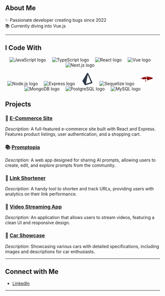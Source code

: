 ## About Me

✨ Passionate developer creating bugs since 2022  
📚 Currently diving into Vue.js

---

## I Code With

<div align="center">
  <!-- Frontend Frameworks -->
  <img src="https://cdn.jsdelivr.net/gh/devicons/devicon/icons/javascript/javascript-original.svg" height="40" alt="JavaScript logo" />
  <img width="12" />
  <img src="https://cdn.jsdelivr.net/gh/devicons/devicon/icons/typescript/typescript-original.svg" height="40" alt="TypeScript logo" />
  <img width="12" />
  <img src="https://cdn.jsdelivr.net/gh/devicons/devicon/icons/react/react-original.svg" height="40" alt="React logo" />
  <img width="12" />
  <img src="https://cdn.jsdelivr.net/gh/devicons/devicon/icons/vuejs/vuejs-original.svg" height="40" alt="Vue logo" />
  <img width="12" />
  <img src="https://cdn.jsdelivr.net/gh/devicons/devicon/icons/nextjs/nextjs-original.svg" height="40" alt="Next.js logo" />

  <img width="12" />
  <br>
  <br>
  <!-- Backend Frameworks -->
  <img src="https://cdn.jsdelivr.net/gh/devicons/devicon/icons/nodejs/nodejs-original.svg" height="40" alt="Node.js logo" />
  <img width="12" />
  <img src="https://cdn.jsdelivr.net/gh/devicons/devicon/icons/express/express-original.svg" height="40" alt="Express logo" />

  <img width="12" />
  <!-- ORMs -->
  <img src="https://github.com/devicons/devicon/blob/v2.16.0/icons/prisma/prisma-original.svg" height="40" alt="Prisma logo" />
  <img width="12" />
  <img src="https://cdn.jsdelivr.net/gh/devicons/devicon/icons/sequelize/sequelize-original.svg" height="40" alt="Sequelize logo" />
  <img width="12" />
  <img src="https://github.com/devicons/devicon/blob/v2.16.0/icons/mongoose/mongoose-original.svg" height="40" alt="Mongoose logo" />

  <img width="12" />
  <!-- Databases -->
  <img src="https://cdn.jsdelivr.net/gh/devicons/devicon/icons/mongodb/mongodb-original.svg" height="40" alt="MongoDB logo" />
  <img width="12" />
  <img src="https://cdn.jsdelivr.net/gh/devicons/devicon/icons/postgresql/postgresql-original.svg" height="40" alt="PostgreSQL logo" />
  <img width="12" />
  <img src="https://cdn.jsdelivr.net/gh/devicons/devicon/icons/mysql/mysql-original.svg" height="40" alt="MySQL logo" />
</div>

## Projects

### 🛒 [E-Commerce Site](https://github.com/Khemu1/Omni-Store-E-Commerce)  
_Description:_ A full-featured e-commerce site built with React and Express. Features product listings, user authentication, and a shopping cart.

### 📚 [Promptopia](https://github.com/Khemu1/promptopia)  
_Description:_ A web app designed for sharing AI prompts, allowing users to create, edit, and explore prompts from the community.

### 🔗 [Link Shortener](https://github.com/Khemu1/Code-Clause-Internship-Link-Shortner)  
_Description:_ A handy tool to shorten and track URLs, providing users with analytics on their link performance.

### 🎥 [Video Streaming App](https://github.com/Khemu1/Code-Clause-Internship-Video-Streaming-Application)  
_Description:_ An application that allows users to stream videos, featuring a clean UI and responsive design.

### 🚗 [Car Showcase](https://github.com/Khemu1/car-showcase)  
_Description:_ Showcasing various cars with detailed specifications, including images and descriptions for car enthusiasts.

---

## Connect with Me

- [LinkedIn](https://www.linkedin.com/in/ali-hegazy-379030254/)
---
